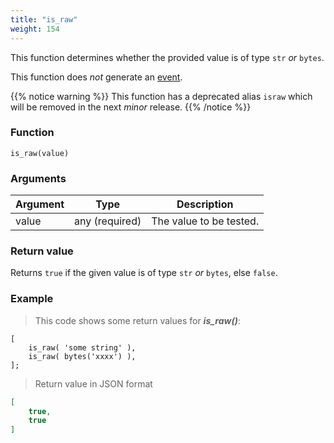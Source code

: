 ```yaml
---
title: "is_raw"
weight: 154
---
```


This function determines whether the provided value is of
type `str` *or* `bytes`.

This function does *not* generate an [event](../../overview/events).

{{% notice warning %}}
This function has a deprecated alias `israw` which will be removed in the next *minor* release.
{{% /notice %}}

### Function

`is_raw(value)`

### Arguments

Argument | Type | Description
-------- | ---- | -----------
value | any (required) | The value to be tested.

### Return value

Returns `true` if the given value is of type `str` *or* `bytes`, else `false`.

### Example

> This code shows some return values for ***is_raw()***:

```thingsdb,json_response
[
    is_raw( 'some string' ),
    is_raw( bytes('xxxx') ),
];
```

> Return value in JSON format

```json
[
    true,
    true
]
```
